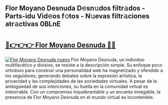 ## Flor Moyano Desnuda D𝚎sn𝚞dos filtr𝚊dos - Parts-idu Vid𝚎os f𝚘tos - N𝚞evas filtr𝚊ciones atr𝚊ctivas 0BLnE

# <h2><a href="http://mb5cmm.tromn.icu/?c=Flor+Moyano+Desnuda">🔗👉👉👉 Flor Moyano Desnuda 🔗🔗</a></h2>

[![Flor Moyano Desnuda nuevo](https://i.imgur.com/pEAQMta.gif)](http://mb5cmm.tromn.icu/?c=Flor+Moyano+Desnuda)
Flor Moyano Desnuda, un individuo multifacético y divisivo, se resiste a la descripción simple. Su enfoque poco ortodoxo para construir una personalidad web ha magnetizado y ofendido a los seguidores, generando debates sobre la expresión artística, la privacidad y las complejidades de las sociedades virtuales. A pesar de la ambigüedad de sus intenciones, su huella en la comunidad virtual es imborrable. Con un compromiso inquebrantable y un encanto innegable, la presencia de Flor Moyano Desnuda en el mundo virtual es incontenible.
